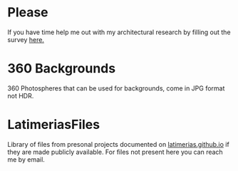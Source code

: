# Please
If you have time help me out with my architectural research by filling out the survey [here.]()

# 360 Backgrounds

360 Photospheres that can be used for backgrounds, come in JPG format not HDR.

# LatimeriasFiles

Library of files from presonal projects documented on [latimerias.github.io](https://latimerias.github.io/) if they are made publicly available.
For files not present here you can reach me by email.






